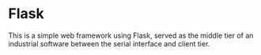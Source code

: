 # Flask
This is a simple web framework using Flask, served as the middle tier of an industrial software between the serial interface and client tier.

